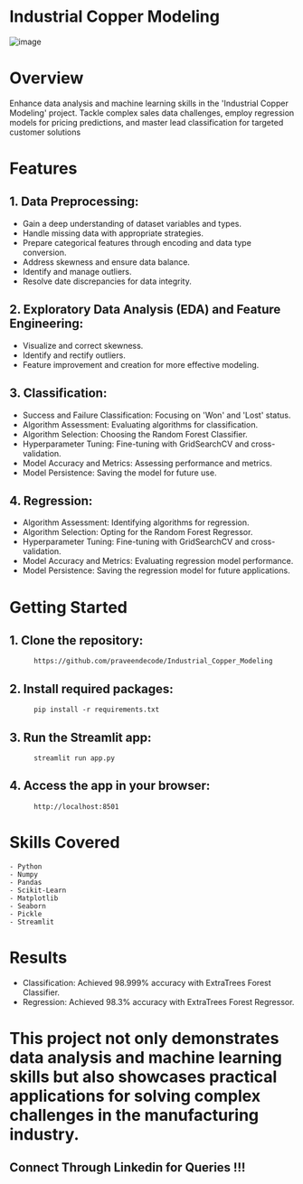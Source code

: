# Industrial Copper Modeling
![image](https://github.com/praveendecode/Industrial_Copper_Modeling/assets/95226524/37b85295-a6d5-4205-9533-49cde584b5f3)


# Overview
  Enhance data analysis and machine learning skills in the 'Industrial Copper Modeling' project. Tackle complex sales data challenges, employ regression models for pricing predictions, and master lead classification for targeted customer solutions

# Features

 ## 1. Data Preprocessing:
- Gain a deep understanding of dataset variables and types.
- Handle missing data with appropriate strategies.
- Prepare categorical features through encoding and data type conversion.
- Address skewness and ensure data balance.
- Identify and manage outliers.
- Resolve date discrepancies for data integrity.

 ## 2. Exploratory Data Analysis (EDA) and Feature Engineering:
- Visualize and correct skewness.
- Identify and rectify outliers.
- Feature improvement and creation for more effective modeling.

 ## 3. Classification:
- Success and Failure Classification: Focusing on 'Won' and 'Lost' status.
- Algorithm Assessment: Evaluating algorithms for classification.
- Algorithm Selection: Choosing the Random Forest Classifier.
- Hyperparameter Tuning: Fine-tuning with GridSearchCV and cross-validation.
- Model Accuracy and Metrics: Assessing performance and metrics.
- Model Persistence: Saving the model for future use.

 ## 4. Regression:
- Algorithm Assessment: Identifying algorithms for regression.
- Algorithm Selection: Opting for the Random Forest Regressor.
- Hyperparameter Tuning: Fine-tuning with GridSearchCV and cross-validation.
- Model Accuracy and Metrics: Evaluating regression model performance.
- Model Persistence: Saving the regression model for future applications.

# Getting Started

 ## 1. Clone the repository:
          https://github.com/praveendecode/Industrial_Copper_Modeling

##  2. Install required packages:
          pip install -r requirements.txt
          
##  3. Run the Streamlit app:
          streamlit run app.py
    
##  4. Access the app in your browser:
          http://localhost:8501

# Skills Covered
    - Python
    - Numpy
    - Pandas
    - Scikit-Learn
    - Matplotlib
    - Seaborn
    - Pickle
    - Streamlit

# Results
- Classification: Achieved 98.999% accuracy with ExtraTrees Forest Classifier.
- Regression: Achieved 98.3% accuracy with ExtraTrees Forest Regressor.

# This project not only demonstrates data analysis and machine learning skills but also showcases practical applications for solving complex challenges in the manufacturing industry.

## Connect Through Linkedin for Queries !!!


